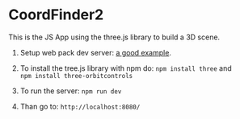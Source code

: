 # CoordFinder2
This is the JS App using the three.js library to build a 3D scene.  

1. Setup web pack dev server: [a good example](https://imranhsayed.medium.com/webpack-dev-server-b1010d01dba5).

2. To install the tree.js library with npm do: `npm install three` and `npm install three-orbitcontrols`

3. To run the server: `npm run dev`

4. Than go to: `http://localhost:8080/`